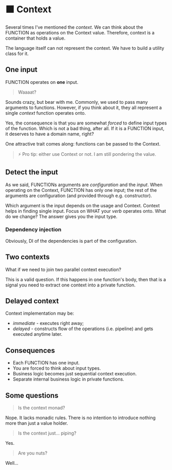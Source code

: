 # ⬛ Context

Several times I've mentioned the _context_. We can think about the FUNCTION as operations on the Context value. Therefore, context is a container that holds a value.

The language itself can not represent the context. We have to build a utility class for it.

## One input

FUNCTION operates on **one** input.

> Waaaat?

Sounds crazy, but bear with me. Commonly, we used to pass many arguments to functions. However, if you think about it, they all represent a single _context_ function operates onto.

Yes, the consequence is that you are somewhat _forced_ to define input types of the function. Which is not a bad thing, after all. If it is a FUNCTION input, it deserves to have a domain name, right?

One attractive trait comes along: functions can be passed to the Context.

> ⚡️ Pro tip: either use Context or not. I am still pondering the value.

## Detect the input

As we said, FUNCTIONs arguments are _configuration_ and the _input_. When operating on the Context, FUNCTION has only one input; the rest of the arguments are configuration (and provided through e.g. constructor).

Which argument is the input depends on the usage and Context. Context helps in finding single input. Focus on WHAT your _verb_ operates onto. What do we change? The answer gives you the input type.

### Dependency injection

Obviously, DI of the dependencies is part of the configuration.

## Two contexts

What if we need to join two parallel context execution?

This is a valid question. If this happens in one function's body, then that is a signal you need to extract one context into a private function.

## Delayed context

Context implementation may be:

+ _immediate_ - executes right away;
+ _delayed_ - constructs flow of the operations (i.e. pipeline) and gets executed anytime later.

## Consequences

+ Each FUNCTION has one input.
+ You are forced to think about input types.
+ Business logic becomes just sequential context execution.
+ Separate internal business logic in private functions.

## Some questions

> Is the context monad?

Nope. It lacks monadic rules. There is no intention to introduce nothing more than just a value holder. 

> Is the context just... piping?

Yes.

> Are you nuts?

Well...
